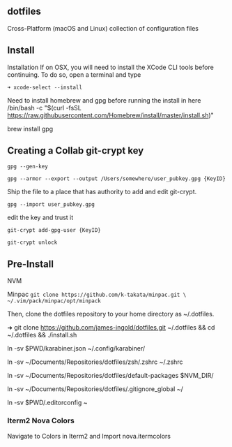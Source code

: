 ## dotfiles

Cross-Platform (macOS and Linux) collection of configuration files

## Install

Installation
If on OSX, you will need to install the XCode CLI tools before continuing. To do so, open a terminal and type

`➜ xcode-select --install`

Need to install homebrew and gpg before running the install in here
/bin/bash -c "\$(curl -fsSL
https://raw.githubusercontent.com/Homebrew/install/master/install.sh)"

brew install gpg

## Creating a Collab git-crypt key

`gpg --gen-key`

`gpg --armor --export --output /Users/somewhere/user_pubkey.gpg {KeyID}`

Ship the file to a place that has authority to add and edit git-crypt.

`gpg --import user_pubkey.gpg`

edit the key and trust it

`git-crypt add-gpg-user {KeyID}`

`git-crypt unlock`

## Pre-Install

NVM

Minpac `git clone https://github.com/k-takata/minpac.git \ ~/.vim/pack/minpac/opt/minpack`

Then, clone the dotfiles repository to your home directory as ~/.dotfiles.

➜ git clone https://github.com/james-ingold/dotfiles.git ~/.dotfiles && cd
~/.dotfiles && ./install.sh

ln -sv \$PWD/karabiner.json ~/.config/karabiner/

ln -sv ~/Documents/Repositories/dotfiles/zsh/.zshrc ~/.zshrc

ln -sv ~/Documents/Repositories/dotfiles/default-packages \$NVM_DIR/

ln -sv ~/Documents/Repositories/dotfiles/.gitignore_global ~/

ln -sv \$PWD/.editorconfig ~

### Iterm2 Nova Colors

Navigate to Colors in Iterm2 and Import nova.itermcolors
